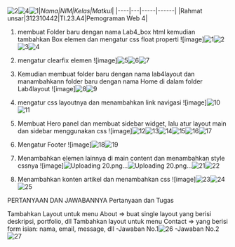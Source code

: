 ![2](https://github.com/user-attachments/assets/f48010a0-4696-4325-b9a8-4ae6d50da0b8)![4](https://github.com/user-attachments/assets/057b690f-5e9c-41e8-8994-a339a45208b9)![1](https://github.com/user-attachments/assets/35b364ee-d1d9-4fcf-b478-0e057aa17e12)|*Nama|NIM|Kelas|Matkul*|
|----|---|-----|------|
|Rahmat unsar|312310442|TI.23.A4|Pemograman Web 4|

1. membuat Folder baru dengan nama Lab4_box html kemudian tambahkan Box elemen dan mengatur css float properti
  ![image]![1](https://github.com/user-attachments/assets/b949a1a0-5385-4de1-a547-04a5fcbe28d5)![2](https://github.com/user-attachments/assets/23883532-2816-4741-94d6-8261ddc708a0)![3](https://github.com/user-attachments/assets/281464d8-3389-42b5-b5df-a24bf3c72458)![4](https://github.com/user-attachments/assets/60e87e06-605b-481e-b63c-f3e79ae5fdd1)

2. mengatur clearfix elemen
  ![image]![5](https://github.com/user-attachments/assets/0a8df2c8-0910-4a1f-8e2b-c3529da7bb47)![6](https://github.com/user-attachments/assets/506cf931-bde5-4219-99fb-f03f4d63026c)![7](https://github.com/user-attachments/assets/c82ea3c5-821d-4e7a-a489-8ef73ce7641b)

3. Kemudian membuat folder baru dengan nama lab4layout dan manambahkann folder baru dengan nama Home di dalam folder Lab4layout
   ![image]![8](https://github.com/user-attachments/assets/23831708-1e94-458a-92cb-26f300a2dfa2)![9](https://github.com/user-attachments/assets/6944e4ec-50f9-4641-93c1-c48c3bf58b5b)

4. mengatur css layoutnya dan menambahkan link navigasi
   ![image]![10](https://github.com/user-attachments/assets/61dc9ce3-38c2-42b7-ab23-3ce7221bbb89)![11](https://github.com/user-attachments/assets/f0d1c0ea-e759-4b51-9da9-113f42b9cb35)

5. Membuat Hero panel dan membuat sidebar widget, lalu atur layout main dan sidebar menggunakan css
  ![image]![12](https://github.com/user-attachments/assets/ff342991-5470-4508-9288-5e6974fa56a0)![13](https://github.com/user-attachments/assets/9bdc2aca-f075-4735-99e7-3e928c1c0bd0)![14](https://github.com/user-attachments/assets/772cff98-f7e7-41df-867b-1f77f45087da)![15](https://github.com/user-attachments/assets/26199c9d-f191-4ce4-ad66-9ca24aed59df)![16](https://github.com/user-attachments/assets/c3d3d273-8cfa-4460-b035-2a0275df5ac8)![17](https://github.com/user-attachments/assets/16aaf1a8-fc96-4b4c-8f36-acdc40529530)

6. Mengatur Footer
   ![image]![18](https://github.com/user-attachments/assets/c7b29966-a4fb-49ed-b0fc-e2b58e1c587f)![19](https://github.com/user-attachments/assets/1c1e8363-96f0-4eef-acdc-365192a4942b)

7. Menambahkan elemen lainnya di main content dan menambahkan style cssnya
   ![image]![Uploading 20.png…]()![Uploading 20.png…]()![21](https://github.com/user-attachments/assets/c68eca02-ecde-48d4-bdd9-bb4ce7b848e7)![22](https://github.com/user-attachments/assets/84a53fda-cb27-4add-95ad-e64a01842334)

8. Menambahkan konten artikel dan menambahkan css
   ![image]![23](https://github.com/user-attachments/assets/1266c13f-4058-46d0-8c0d-9f8f51e6cacb)![24](https://github.com/user-attachments/assets/1ede2d87-6b4d-47bc-9e1b-7a80308deb79)![25](https://github.com/user-attachments/assets/29edfad3-08de-44ee-9ac0-3315eb4703e9)

PERTANYAAN DAN JAWABANNYA
Pertanyaan dan Tugas

Tambahkan Layout untuk menu About => buat single layout yang berisi deskripsi, portfolio, dll
Tambahkan layout untuk menu Contact => yang berisi form isian: nama, email, message, dll
-Jawaban No.1![26](https://github.com/user-attachments/assets/e45d1c20-96b7-4f7b-8fbb-218937dede52)
-Jawaban No.2 ![27](https://github.com/user-attachments/assets/bf0d2409-fb6d-431b-856e-86c759543196)

